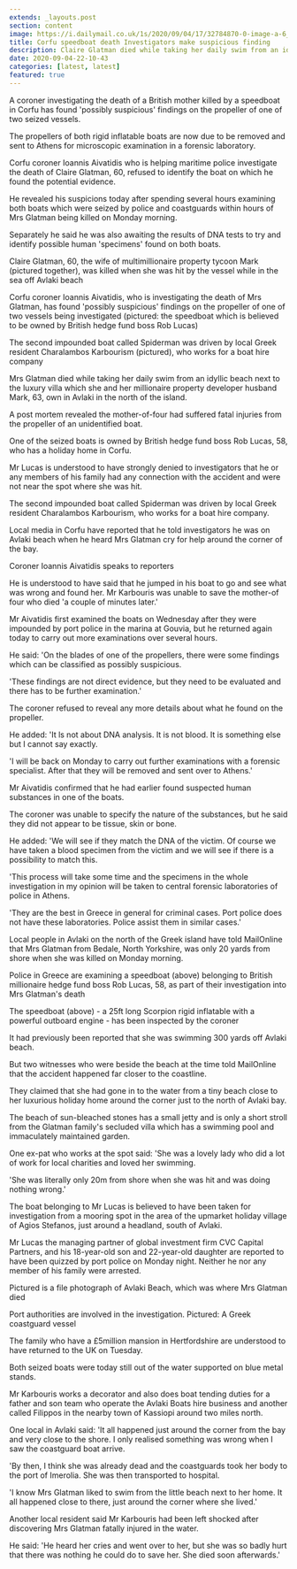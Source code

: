 ```yaml
---
extends: _layouts.post
section: content
image: https://i.dailymail.co.uk/1s/2020/09/04/17/32784870-0-image-a-6_1599237931056.jpg 
title: Corfu speedboat death Investigators make suspicious finding 
description: Claire Glatman died while taking her daily swim from an idyllic beach next to the luxury villa which she and her millionaire property developer husband Mark, 63, own in Avlaki in the north of Corfu. 
date: 2020-09-04-22-10-43 
categories: [latest, latest] 
featured: true 
--- 
```

A coroner investigating the death of a British mother killed by a speedboat in Corfu has found 'possibly suspicious' findings on the propeller of one of two seized vessels.

The propellers of both rigid inflatable boats are now due to be removed and sent to Athens for microscopic examination in a forensic laboratory.

Corfu coroner Ioannis Aivatidis who is helping maritime police investigate the death of Claire Glatman, 60, refused to identify the boat on which he found the potential evidence.

He revealed his suspicions today after spending several hours examining both boats which were seized by police and coastguards within hours of Mrs Glatman being killed on Monday morning.

Separately he said he was also awaiting the results of DNA tests to try and identify possible human 'specimens' found on both boats.

Claire Glatman, 60, the wife of multimillionaire property tycoon Mark (pictured together), was killed when she was hit by the vessel while in the sea off Avlaki beach

Corfu coroner Ioannis Aivatidis, who is investigating the death of Mrs Glatman, has found 'possibly suspicious' findings on the propeller of one of two vessels being investigated (pictured: the speedboat which is believed to be owned by British hedge fund boss Rob Lucas)

The second impounded boat called Spiderman was driven by local Greek resident Charalambos Karbourism (pictured), who works for a boat hire company

Mrs Glatman died while taking her daily swim from an idyllic beach next to the luxury villa which she and her millionaire property developer husband Mark, 63, own in Avlaki in the north of the island.

A post mortem revealed the mother-of-four had suffered fatal injuries from the propeller of an unidentified boat.

One of the seized boats is owned by British hedge fund boss Rob Lucas, 58, who has a holiday home in Corfu. 

Mr Lucas is understood to have strongly denied to investigators that he or any members of his family had any connection with the accident and were not near the spot where she was hit.

The second impounded boat called Spiderman was driven by local Greek resident Charalambos Karbourism, who works for a boat hire company.

Local media in Corfu have reported that he told investigators he was on Avlaki beach when he heard Mrs Glatman cry for help around the corner of the bay.

Coroner Ioannis Aivatidis speaks to reporters

He is understood to have said that he jumped in his boat to go and see what was wrong and found her. Mr Karbouris was unable to save the mother-of four who died 'a couple of minutes later.'

Mr Aivatidis first examined the boats on Wednesday after they were impounded by port police in the marina at Gouvia, but he returned again today to carry out more examinations over several hours.

He said: 'On the blades of one of the propellers, there were some findings which can be classified as possibly suspicious.

'These findings are not direct evidence, but they need to be evaluated and there has to be further examination.'

The coroner refused to reveal any more details about what he found on the propeller.

He added: 'It ls not about DNA analysis. It is not blood. It is something else but I cannot say exactly.

'I will be back on Monday to carry out further examinations with a forensic specialist. After that they will be removed and sent over to Athens.'

Mr Aivatidis confirmed that he had earlier found suspected human substances in one of the boats.

The coroner was unable to specify the nature of the substances, but he said they did not appear to be tissue, skin or bone.

He added: 'We will see if they match the DNA of the victim. Of course we have taken a blood specimen from the victim and we will see if there is a possibility to match this.

'This process will take some time and the specimens in the whole investigation in my opinion will be taken to central forensic laboratories of police in Athens.

'They are the best in Greece in general for criminal cases. Port police does not have these laboratories. Police assist them in similar cases.'

Local people in Avlaki on the north of the Greek island have told MailOnline that Mrs Glatman from Bedale, North Yorkshire, was only 20 yards from shore when she was killed on Monday morning.

Police in Greece are examining a speedboat (above) belonging to British millionaire hedge fund boss Rob Lucas, 58, as part of their investigation into Mrs Glatman's death 

The speedboat (above) - a 25ft long Scorpion rigid inflatable with a powerful outboard engine - has been inspected by the coroner

It had previously been reported that she was swimming 300 yards off Avlaki beach.

But two witnesses who were beside the beach at the time told MailOnline that the accident happened far closer to the coastline.

They claimed that she had gone in to the water from a tiny beach close to her luxurious holiday home around the corner just to the north of Avlaki bay.

The beach of sun-bleached stones has a small jetty and is only a short stroll from the Glatman family's secluded villa which has a swimming pool and immaculately maintained garden.

One ex-pat who works at the spot said: 'She was a lovely lady who did a lot of work for local charities and loved her swimming.

'She was literally only 20m from shore when she was hit and was doing nothing wrong.'

The boat belonging to Mr Lucas is believed to have been taken for investigation from a mooring spot in the area of the upmarket holiday village of Agios Stefanos, just around a headland, south of Avlaki.

Mr Lucas the managing partner of global investment firm CVC Capital Partners, and his 18-year-old son and 22-year-old daughter are reported to have been quizzed by port police on Monday night. Neither he nor any member of his family were arrested. 

Pictured is a file photograph of Avlaki Beach, which was where Mrs Glatman died 

Port authorities are involved in the investigation. Pictured: A Greek coastguard vessel

The family who have a £5million mansion in Hertfordshire are understood to have returned to the UK on Tuesday.

Both seized boats were today still out of the water supported on blue metal stands.

Mr Karbouris works a decorator and also does boat tending duties for a father and son team who operate the Avlaki Boats hire business and another called Filippos in the nearby town of Kassiopi around two miles north.

One local in Avlaki said: 'It all happened just around the corner from the bay and very close to the shore. I only realised something was wrong when I saw the coastguard boat arrive.

'By then, I think she was already dead and the coastguards took her body to the port of Imerolia. She was then transported to hospital.

'I know Mrs Glatman liked to swim from the little beach next to her home. It all happened close to there, just around the corner where she lived.'

Another local resident said Mr Karbouris had been left shocked after discovering Mrs Glatman fatally injured in the water.

He said: 'He heard her cries and went over to her, but she was so badly hurt that there was nothing he could do to save her. She died soon afterwards.'

